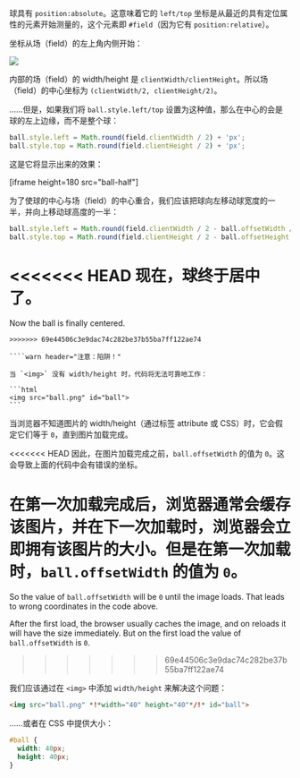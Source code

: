 球具有 `position:absolute`。这意味着它的 `left/top` 坐标是从最近的具有定位属性的元素开始测量的，这个元素即 `#field`（因为它有 `position:relative`）。

坐标从场（field）的左上角内侧开始：

![](field.svg)

内部的场（field）的 width/height 是 `clientWidth/clientHeight`。所以场（field）的中心坐标为 `(clientWidth/2, clientHeight/2)`。

……但是，如果我们将 `ball.style.left/top` 设置为这种值，那么在中心的会是球的左上边缘，而不是整个球：

```js
ball.style.left = Math.round(field.clientWidth / 2) + 'px';
ball.style.top = Math.round(field.clientHeight / 2) + 'px';
```

这是它将显示出来的效果：

[iframe height=180 src="ball-half"]

为了使球的中心与场（field）的中心重合，我们应该把球向左移动球宽度的一半，并向上移动球高度的一半：

```js
ball.style.left = Math.round(field.clientWidth / 2 - ball.offsetWidth / 2) + 'px';
ball.style.top = Math.round(field.clientHeight / 2 - ball.offsetHeight / 2) + 'px';
```

<<<<<<< HEAD
现在，球终于居中了。
=======
Now the ball is finally centered.

````warn header="Attention: the pitfall!"
>>>>>>> 69e44506c3e9dac74c282be37b55ba7ff122ae74

````warn header="注意：陷阱！"

当 `<img>` 没有 width/height 时，代码将无法可靠地工作：

```html
<img src="ball.png" id="ball">
```
````

当浏览器不知道图片的 width/height（通过标签 attribute 或 CSS）时，它会假定它们等于 `0`，直到图片加载完成。

<<<<<<< HEAD
因此，在图片加载完成之前，`ball.offsetWidth` 的值为 `0`。这会导致上面的代码中会有错误的坐标。

在第一次加载完成后，浏览器通常会缓存该图片，并在下一次加载时，浏览器会立即拥有该图片的大小。但是在第一次加载时，`ball.offsetWidth` 的值为 `0`。
=======
So the value of `ball.offsetWidth` will be `0` until the image loads. That leads to wrong coordinates in the code above.

After the first load, the browser usually caches the image, and on reloads it will have the size immediately. But on the first load the value of `ball.offsetWidth` is `0`.
>>>>>>> 69e44506c3e9dac74c282be37b55ba7ff122ae74

我们应该通过在 `<img>` 中添加 `width/height` 来解决这个问题：

```html
<img src="ball.png" *!*width="40" height="40"*/!* id="ball">
```

……或者在 CSS 中提供大小：

```css
#ball {
  width: 40px;
  height: 40px;
}
```
